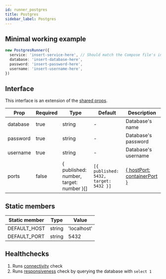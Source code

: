 ```yaml
---
id: runner_postgres
title: Postgres
sidebar_label: Postgres
---
```


## Minimal working example

```ts
new PostgresRunner({
  service: 'insert-service-here', // Should match the Compose file's intended service
  database: 'insert-database-here',
  password: 'insert-password-here',
  username: 'insert-username-here',
})
```

## Interface

This interface is an extension of the [shared props](runner_sharedprops).

| Prop     | Required | Type                                    | Default                               | Description                                                                                 |
| -------- | -------- | --------------------------------------- | ------------------------------------- | ------------------------------------------------------------------------------------------- |
| database | true     | string                                  | -                                     | Database's name                                                                             |
| password | true     | string                                  | -                                     | Database's password                                                                         |
| username | true     | string                                  | -                                     | Database's username                                                                         |
| ports    | false    | { published: number, target: number }[] | `[{ published: 5432, target: 5432 }]` | [{ hostPort: containerPort }](https://docs.docker.com/compose/compose-file/#short-syntax-1) |

## Static members

| Static member | Type   | Value       |
| ------------- | ------ | ----------- |
| DEFAULT_HOST  | string | 'localhost' |
| DEFAULT_PORT  | string | 5432        |

## Healthchecks

1. Runs [connectivity](connectivity.md) check
2. Runs [responsiveness](responsiveness.md) check by querying the database with `select 1`
